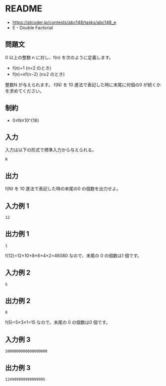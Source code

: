 # README
- <https://atcoder.jp/contests/abc148/tasks/abc148_e>
- E - Double Factorial
## 問題文
0 以上の整数 n に対し、f(n) を次のように定義します。

- f(n)=1 (n<2 のとき)
- f(n)=nf(n−2) (n≥2 のとき)

整数N が与えられます。
f(N) を 10 進法で表記した時に末尾に何個の0 が続くかを求めてください。
## 制約
- 0≤N≤10^{18}
## 入力
入力は以下の形式で標準入力から与えられる。

```
N
```
## 出力
f(N) を 10 進法で表記した時の末尾の0 の個数を出力せよ。
## 入力例 1
```
12
```
## 出力例 1
```
1
```

f(12)=12×10×8×6×4×2=46080 なので、末尾の 0 の個数は1 個です。
## 入力例 2
```
5
```
## 出力例 2
```
0
```

f(5)=5×3×1=15 なので、末尾の 0 の個数は0 個です。
## 入力例 3
```
1000000000000000000
```

## 出力例 3
```
124999999999999995
```
